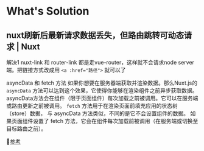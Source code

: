 # What's Solution

## nuxt刷新后最新请求数据丢失，但路由跳转可动态请求 | Nuxt

解决1
nuxt-link 和 router-link 都是走vue-router，这样就不会请求node server端。把链接方式改成用 ```<a :href="路径">``` 就可以了

asyncData 和 fetch 方法
如果你想要在服务器端获取并渲染数据。那么Nuxt.js的 ```asyncData``` 方法可以达到这个效果，它使得你能够在渲染组件之前异步获取数据。 asyncData方法会在组件（限于页面组件）每次加载之前被调用。它可以在服务端或路由更新之前被调用。 ```fetch``` 方法用于在渲染页面前填充应用的状态树（store）数据， 与 asyncData 方法类似，不同的是它不会设置组件的数据。 如果页面组件设置了 fetch 方法，它会在组件每次加载前被调用（在服务端或切换至目标路由之前）。

💬[参考](https://www.gd277217.com/nuxt/asyncData/asyncData.html)


